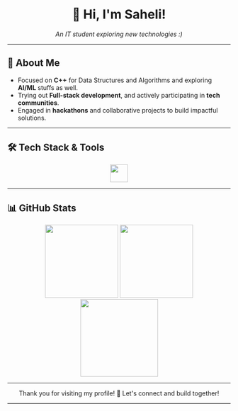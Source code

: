 <h1 align="center">👋 Hi, I'm Saheli!</h1>
<p align="center">
  <i>An IT student exploring new technologies :)</i>
</p>

---

## 🌟 About Me

-  Focused on **C++** for Data Structures and Algorithms and exploring **AI/ML** stuffs as well.
-  Trying out **Full-stack development**, and actively participating in **tech communities**.
-  Engaged in **hackathons** and collaborative projects to build impactful solutions.

---

## 🛠 Tech Stack & Tools

<p align="center">
  <img src="https://skillicons.dev/icons?i=react,firebase,c,cpp,java,python,git" height="40" />
</p>

---

## 📊 GitHub Stats

<div align="center">
  <img src="https://github-readme-stats.vercel.app/api?username=saheli56&show_icons=true&theme=github_dark&hide_border=false&count_private=true&include_all_commits=false" height="165" />
  <img src="https://nirzak-streak-stats.vercel.app/?user=saheli56&theme=github_dark&hide_border=false" height="165"/>
  <img src="https://github-readme-stats.vercel.app/api/top-langs/?username=saheli56&layout=compact&theme=github_dark&hide_border=false&langs_count=8" height="175"/>
</div>

---

<p align="center">
Thank you for visiting my profile! 👊 Let's connect and build together!
</p>

---
